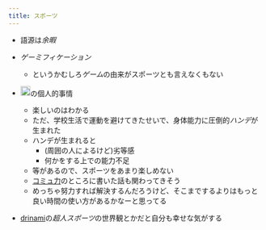 ```yaml
---
title: スポーツ
---
```


* 語源は*余暇*

* *ゲーミフィケーション*
  
  * というかむしろ*ゲーム*の由来がスポーツとも言えなくもない
* <img src='https://scrapbox.io/api/pages/blu3mo-public/blu3mo/icon' alt='blu3mo.icon' height="19.5"/>の個人的事情
  
  * 楽しいのはわかる
  * ただ、学校生活で運動を避けてきたせいで、身体能力に圧倒的*ハンデ*が生まれた
  * ハンデが生まれると
    * (周囲の人によるけど)劣等感
    * 何かをする上での能力不足
  * 等があるので、スポーツをあまり楽しめない
  * [コミュ力](%E3%82%B3%E3%83%9F%E3%83%A5%E5%8A%9B.md)のところに書いた話も関わってきそう
  * めっちゃ努力すれば解決するんだろうけど、そこまでするよりはもっと良い時間の使い方があるかなーと思ってる
* [drinami](drinami.md)の*超人スポーツ*の世界観とかだと自分も幸せな気がする
